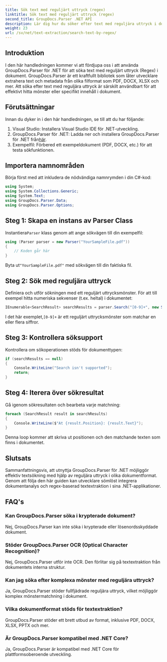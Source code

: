 ```yaml
---
title: Sök text med reguljärt uttryck (regex)
linktitle: Sök text med reguljärt uttryck (regex)
second_title: GroupDocs.Parser .NET API
description: Lär dig hur du söker efter text med reguljära uttryck i dokument med GroupDocs.Parser för .NET. Extrahera specifikt innehåll utan ansträngning.
weight: 23
url: /sv/net/text-extraction/search-text-by-regex/
---
```

## Introduktion
I den här handledningen kommer vi att fördjupa oss i att använda GroupDocs.Parser för .NET för att söka text med reguljärt uttryck (Regex) i dokument. GroupDocs.Parser är ett kraftfullt bibliotek som låter utvecklare extrahera text och metadata från olika filformat som PDF, DOCX, XLSX och mer. Att söka efter text med reguljära uttryck är särskilt användbart för att effektivt hitta mönster eller specifikt innehåll i dokument.
## Förutsättningar
Innan du dyker in i den här handledningen, se till att du har följande:
1. Visual Studio: Installera Visual Studio IDE för .NET-utveckling.
2.  GroupDocs.Parser för .NET: Ladda ner och installera GroupDocs.Parser för .NET från[här](https://releases.groupdocs.com/parser/net/).
3. Exempelfil: Förbered ett exempeldokument (PDF, DOCX, etc.) för att testa sökfunktionen.

## Importera namnområden
Börja först med att inkludera de nödvändiga namnrymden i din C#-kod:
```csharp
using System;
using System.Collections.Generic;
using System.Text;
using GroupDocs.Parser.Data;
using GroupDocs.Parser.Options;
```
## Steg 1: Skapa en instans av Parser Class
 Instantiera`Parser` klass genom att ange sökvägen till din exempelfil:
```csharp
using (Parser parser = new Parser("YourSampleFile.pdf"))
{
    // Koden går här
}
```
 Byta ut`"YourSampleFile.pdf"` med sökvägen till din faktiska fil.
## Steg 2: Sök med reguljära uttryck
Definiera och utför sökningen med ett reguljärt uttrycksmönster. För att till exempel hitta numeriska sekvenser (t.ex. heltal) i dokumentet:
```csharp
IEnumerable<SearchResult> searchResults = parser.Search("[0-9]+", new SearchOptions(true, false, true));
```
 I det här exemplet,`[0-9]+` är ett reguljärt uttrycksmönster som matchar en eller flera siffror.
## Steg 3: Kontrollera söksupport
Kontrollera om sökoperationen stöds för dokumenttypen:
```csharp
if (searchResults == null)
{
    Console.WriteLine("Search isn't supported");
    return;
}
```
## Steg 4: Iterera över sökresultat
Gå igenom sökresultaten och bearbeta varje matchning:
```csharp
foreach (SearchResult result in searchResults)
{
    Console.WriteLine($"At {result.Position}: {result.Text}");
}
```
Denna loop kommer att skriva ut positionen och den matchande texten som finns i dokumentet.

## Slutsats
Sammanfattningsvis, att utnyttja GroupDocs.Parser för .NET möjliggör effektiv textsökning med hjälp av reguljära uttryck i olika dokumentformat. Genom att följa den här guiden kan utvecklare sömlöst integrera dokumentanalys och regex-baserad textextraktion i sina .NET-applikationer.

## FAQ's
### Kan GroupDocs.Parser söka i krypterade dokument?
Nej, GroupDocs.Parser kan inte söka i krypterade eller lösenordsskyddade dokument.
### Stöder GroupDocs.Parser OCR (Optical Character Recognition)?
Nej, GroupDocs.Parser utför inte OCR. Den förlitar sig på textextraktion från dokumentets interna struktur.
### Kan jag söka efter komplexa mönster med reguljära uttryck?
Ja, GroupDocs.Parser stöder fullfjädrade reguljära uttryck, vilket möjliggör komplex mönstermatchning i dokument.
### Vilka dokumentformat stöds för textextraktion?
GroupDocs.Parser stöder ett brett utbud av format, inklusive PDF, DOCX, XLSX, PPTX och mer.
### Är GroupDocs.Parser kompatibel med .NET Core?
Ja, GroupDocs.Parser är kompatibel med .NET Core för plattformsoberoende utveckling.